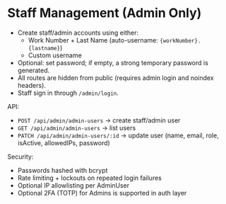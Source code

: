 # Staff Management (Admin Only)

- Create staff/admin accounts using either:
  - Work Number + Last Name (auto-username: `{workNumber}.{lastname}`)
  - Custom username
- Optional: set password; if empty, a strong temporary password is generated.
- All routes are hidden from public (requires admin login and noindex headers).
- Staff sign in through `/admin/login`.

API:
- `POST /api/admin/admin-users` → create staff/admin user
- `GET /api/admin/admin-users` → list users
- `PATCH /api/admin/admin-users/:id` → update user (name, email, role, isActive, allowedIPs, password)

Security:
- Passwords hashed with bcrypt
- Rate limiting + lockouts on repeated login failures
- Optional IP allowlisting per AdminUser
- Optional 2FA (TOTP) for Admins is supported in auth layer

